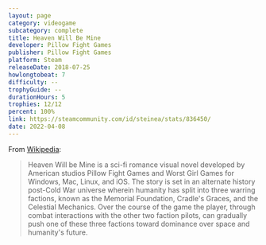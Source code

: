 ```yaml
---
layout: page
category: videogame
subcategory: complete
title: Heaven Will Be Mine
developer: Pillow Fight Games
publisher: Pillow Fight Games
platform: Steam
releaseDate: 2018-07-25
howlongtobeat: 7
difficulty: --
trophyGuide: --
durationHours: 5
trophies: 12/12
percent: 100%
link: https://steamcommunity.com/id/steinea/stats/836450/
date: 2022-04-08
---
```


From [Wikipedia](https://en.wikipedia.org/wiki/Heaven_Will_Be_Mine):

> Heaven Will be Mine is a sci-fi romance visual novel developed by American studios Pillow Fight Games and Worst Girl Games for Windows, Mac, Linux, and iOS. The story is set in an alternate history post-Cold War universe wherein humanity has split into three warring factions, known as the Memorial Foundation, Cradle's Graces, and the Celestial Mechanics. Over the course of the game the player, through combat interactions with the other two faction pilots, can gradually push one of these three factions toward dominance over space and humanity's future.
